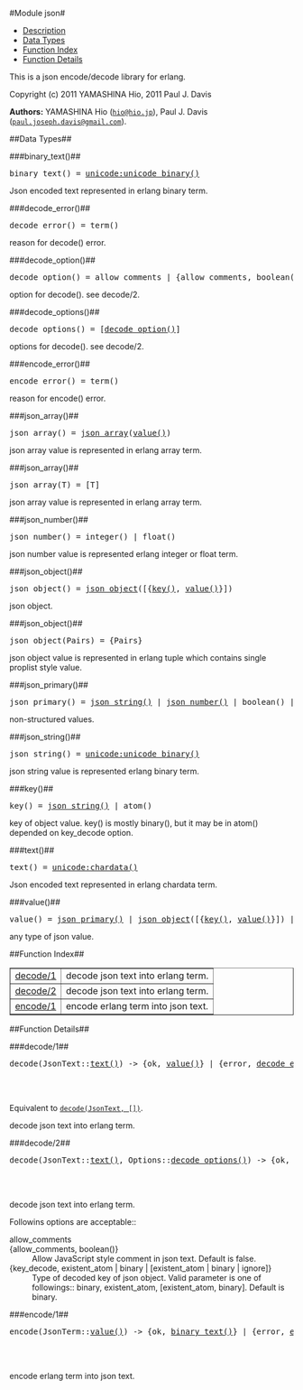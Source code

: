 

#Module json#
* [Description](#description)
* [Data Types](#types)
* [Function Index](#index)
* [Function Details](#functions)


This is a json encode/decode library for erlang.



Copyright (c) 2011 YAMASHINA Hio,
2011 Paul J. Davis

__Authors:__ YAMASHINA Hio ([`hio@hio.jp`](mailto:hio@hio.jp)), Paul J. Davis ([`paul.joseph.davis@gmail.com`](mailto:paul.joseph.davis@gmail.com)).
<a name="types"></a>

##Data Types##




###<a name="type-binary_text">binary_text()</a>##



<pre>binary_text() = <a href="unicode.md#type-unicode_binary">unicode:unicode_binary()</a></pre>


  Json encoded text represented in erlang binary term.


###<a name="type-decode_error">decode_error()</a>##



<pre>decode_error() = term()</pre>


  reason for decode() error.


###<a name="type-decode_option">decode_option()</a>##



<pre>decode_option() = allow_comments | {allow_comments, boolean()} | {key_decode, existent_atom | binary | [existent_atom | binary | ignore]}</pre>


  option for decode().
see decode/2.


###<a name="type-decode_options">decode_options()</a>##



<pre>decode_options() = [<a href="#type-decode_option">decode_option()</a>]</pre>


  options for decode().
see decode/2.


###<a name="type-encode_error">encode_error()</a>##



<pre>encode_error() = term()</pre>


  reason for encode() error.


###<a name="type-json_array">json_array()</a>##



<pre>json_array() = <a href="#type-json_array">json_array</a>(<a href="#type-value">value()</a>)</pre>


  json array value is represented in erlang array term.


###<a name="type-json_array">json_array()</a>##



<pre>json_array(T) = [T]</pre>


  json array value is represented in erlang array term.


###<a name="type-json_number">json_number()</a>##



<pre>json_number() = integer() | float()</pre>


  json number value is represented erlang integer or float term.


###<a name="type-json_object">json_object()</a>##



<pre>json_object() = <a href="#type-json_object">json_object</a>([{<a href="#type-key">key()</a>, <a href="#type-value">value()</a>}])</pre>


  json object.


###<a name="type-json_object">json_object()</a>##



<pre>json_object(Pairs) = {Pairs}</pre>


  json object value is represented in erlang tuple which contains single proplist style value.


###<a name="type-json_primary">json_primary()</a>##



<pre>json_primary() = <a href="#type-json_string">json_string()</a> | <a href="#type-json_number">json_number()</a> | boolean() | null</pre>


  non-structured values.


###<a name="type-json_string">json_string()</a>##



<pre>json_string() = <a href="unicode.md#type-unicode_binary">unicode:unicode_binary()</a></pre>


  json string value is represented erlang binary term.


###<a name="type-key">key()</a>##



<pre>key() = <a href="#type-json_string">json_string()</a> | atom()</pre>


  key of object value. key() is mostly binary(), but it may be in atom() depended on key_decode option.


###<a name="type-text">text()</a>##



<pre>text() = <a href="unicode.md#type-chardata">unicode:chardata()</a></pre>


  Json encoded text represented in erlang chardata term.


###<a name="type-value">value()</a>##



<pre>value() = <a href="#type-json_primary">json_primary()</a> | <a href="#type-json_object">json_object</a>([{<a href="#type-key">key()</a>, <a href="#type-value">value()</a>}]) | <a href="#type-json_array">json_array</a>(<a href="#type-value">value()</a>)</pre>


  any type of json value.<a name="index"></a>

##Function Index##


<table width="100%" border="1" cellspacing="0" cellpadding="2" summary="function index"><tr><td valign="top"><a href="#decode-1">decode/1</a></td><td>decode json text into erlang term.</td></tr><tr><td valign="top"><a href="#decode-2">decode/2</a></td><td>decode json text into erlang term.</td></tr><tr><td valign="top"><a href="#encode-1">encode/1</a></td><td>encode erlang term into json text.</td></tr></table>


<a name="functions"></a>

##Function Details##

<a name="decode-1"></a>

###decode/1##




<pre>decode(JsonText::<a href="#type-text">text()</a>) -> {ok, <a href="#type-value">value()</a>} | {error, <a href="#type-decode_error">decode_error()</a>}</pre>
<br></br>




Equivalent to [`decode(JsonText, [])`](#decode-2).

decode json text into erlang term.<a name="decode-2"></a>

###decode/2##




<pre>decode(JsonText::<a href="#type-text">text()</a>, Options::<a href="#type-decode_options">decode_options()</a>) -> {ok, <a href="#type-value">value()</a>} | {error, <a href="#type-decode_error">decode_error()</a>}</pre>
<br></br>






decode json text into erlang term.



Followins options are acceptable::




<dt id="allow_comments">allow_comments</dt>




<dt id="allow_comments.2">{allow_comments, boolean()}</dt>




<dd>
Allow JavaScript style comment in json text.
Default is false.
</dd>




<dt id="key_decode">{key_decode, existent_atom | binary | [existent_atom | binary | ignore]}</dt>




<dd>
Type of decoded key of json object.
Valid parameter is one of followings::
binary, existent_atom, [existent_atom, binary].
Default is binary.
</dd>


<a name="encode-1"></a>

###encode/1##




<pre>encode(JsonTerm::<a href="#type-value">value()</a>) -> {ok, <a href="#type-binary_text">binary_text()</a>} | {error, <a href="#type-encode_error">encode_error()</a>}</pre>
<br></br>




encode erlang term into json text.